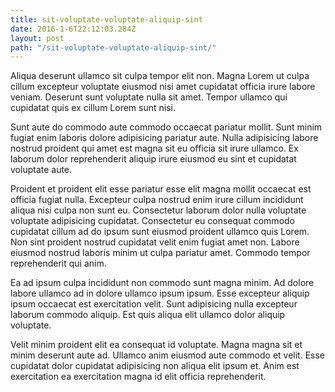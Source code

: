 ```yaml
---
title: sit-voluptate-voluptate-aliquip-sint
date: 2016-1-6T22:12:03.284Z
layout: post
path: "/sit-voluptate-voluptate-aliquip-sint/"
---
```


Aliqua deserunt ullamco sit culpa tempor elit non. Magna Lorem ut culpa cillum excepteur voluptate eiusmod nisi amet cupidatat officia irure labore veniam. Deserunt sunt voluptate nulla sit amet. Tempor ullamco qui cupidatat quis ex cillum Lorem sunt nisi.

Sunt aute do commodo aute commodo occaecat pariatur mollit. Sunt minim fugiat enim laboris dolore adipisicing pariatur aute. Nulla adipisicing labore nostrud proident qui amet est magna sit eu officia sit irure ullamco. Ex laborum dolor reprehenderit aliquip irure eiusmod eu sint et cupidatat voluptate aute.

Proident et proident elit esse pariatur esse elit magna mollit occaecat est officia fugiat nulla. Excepteur culpa nostrud enim irure cillum incididunt aliqua nisi culpa non sunt eu. Consectetur laborum dolor nulla voluptate voluptate adipisicing cupidatat. Consectetur eu consequat commodo cupidatat cillum ad do ipsum sunt eiusmod proident ullamco quis Lorem. Non sint proident nostrud cupidatat velit enim fugiat amet non. Labore eiusmod nostrud laboris minim ut culpa pariatur amet. Commodo tempor reprehenderit qui anim.

Ea ad ipsum culpa incididunt non commodo sunt magna minim. Ad dolore labore ullamco ad in dolore ullamco ipsum ipsum. Esse excepteur aliquip ipsum occaecat est exercitation velit. Sunt adipisicing nulla excepteur laborum commodo aliquip. Est quis aliqua elit ullamco dolor aliquip voluptate.

Velit minim proident elit ea consequat id voluptate. Magna magna sit et minim deserunt aute ad. Ullamco anim eiusmod aute commodo et velit. Esse cupidatat dolor cupidatat adipisicing non aliqua elit ipsum et. Anim est exercitation ea exercitation magna id elit officia reprehenderit.